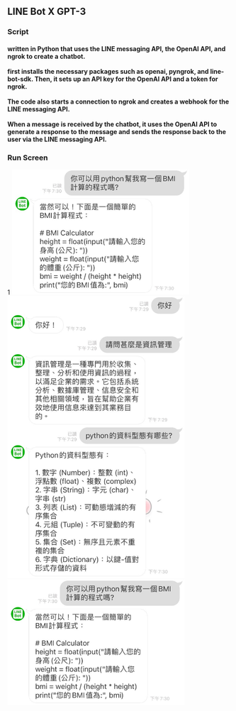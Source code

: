 <h2>LINE Bot X GPT-3 </h2>
<h3>Script</3>
<h4>written in Python that uses the LINE messaging API, the OpenAI API, and ngrok to create a chatbot.<br><br>
first installs the necessary packages such as openai, pyngrok, and line-bot-sdk. Then, it sets up an API key for the OpenAI API and a token for ngrok. <br><br>
The code also starts a connection to ngrok and creates a webhook for the LINE messaging API. <br><br>
When a message is received by the chatbot, it uses the OpenAI API to generate a response to the message and sends the response back to the user via the LINE messaging API.</h4>
<h3>Run Screen </h3>
<tr>
  <td>1</td>
  <td><img width="400" src="run screen/run screen1.jpg"></td>
</tr>
<img width="400" src="run screen/run screen2.jpg">
<img width="400" src="run screen/run screen1.jpg">
